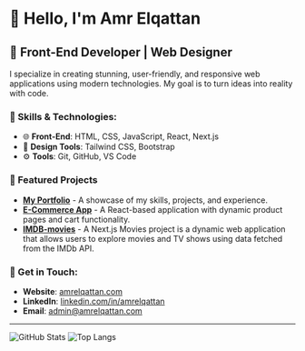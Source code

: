 # 👋 Hello, I'm Amr Elqattan

## 🌟 Front-End Developer | Web Designer
I specialize in creating stunning, user-friendly, and responsive web applications using modern technologies. My goal is to turn ideas into reality with code.

### 🚀 Skills & Technologies:
- 🌐 **Front-End**: HTML, CSS, JavaScript, React, Next.js
- 🎨 **Design Tools**: Tailwind CSS, Bootstrap
- ⚙️ **Tools**: Git, GitHub, VS Code

### 🔂 Featured Projects
- **[My Portfolio](https://www.amrelqattan.com)** - A showcase of my skills, projects, and experience.
- **[E-Commerce App](https://www.amrelqattan.com/ecommerce)** - A React-based application with dynamic product pages and cart functionality.
- **[IMDB-movies](https://imdb-smoky-sigma.vercel.app)** - A Next.js Movies project is a dynamic web application that allows users to explore movies and TV shows using data fetched from the IMDb API.

### 💼 Get in Touch:
- **Website**: [amrelqattan.com](https://www.amrelqattan.com)
- **LinkedIn**: [linkedin.com/in/amrelqattan](https://www.linkedin.com/in/amrelqattan)
- **Email**: [admin@amrelqattan.com](mailto:admin@amrelqattan.com)

---

![GitHub Stats](https://github-readme-stats.vercel.app/api?username=amrelqattan&show_icons=true&theme=radical)
![Top Langs](https://github-readme-stats.vercel.app/api/top-langs/?username=amrelqattan&layout=compact&theme=radical)
